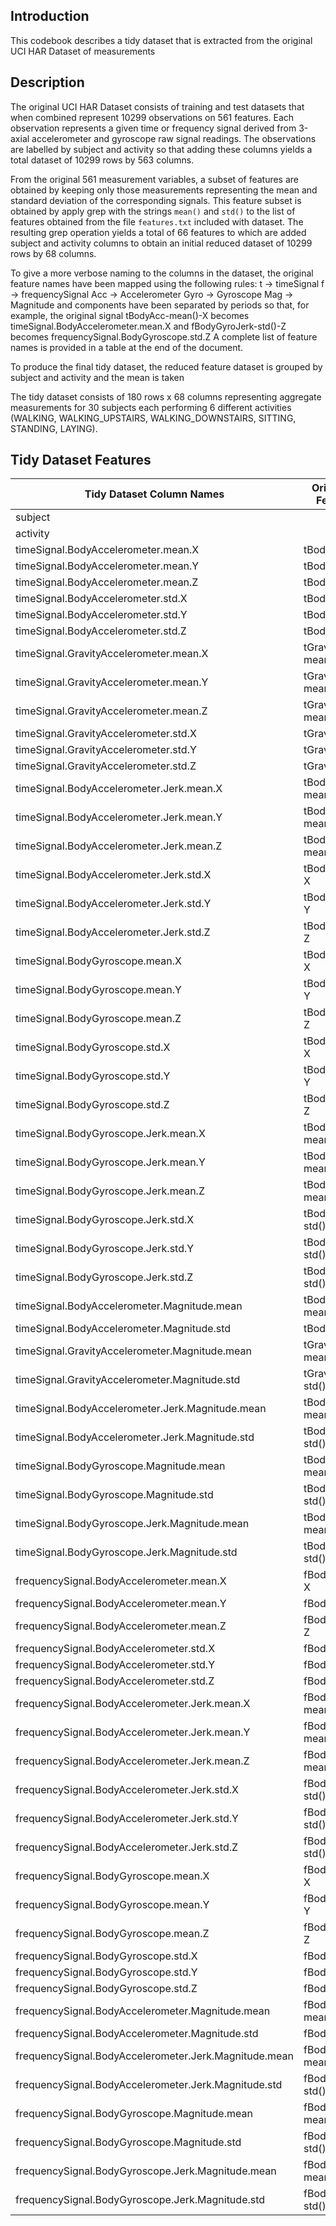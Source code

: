 ## Introduction
This codebook describes a tidy dataset that is extracted from the original UCI HAR Dataset of measurements 

## Description
The original UCI HAR Dataset consists of training and test datasets that when combined represent 10299 observations on 561 features. Each observation represents a given time or frequency signal derived from 3-axial accelerometer and gyroscope raw signal readings.  The observations are labelled by subject and activity so that adding these columns yields a total dataset of 10299 rows by 563 columns.

From the original 561 measurement variables, a subset of features are obtained by keeping only those measurements representing the mean and standard deviation of the corresponding signals.  This feature subset is obtained by apply grep with the strings `mean()` and `std()` to the list of features obtained from the file `features.txt` included with dataset.  The resulting grep operation yields a total of 66 features to which are added subject and activity columns to obtain an initial reduced dataset of 10299 rows by 68 columns.

To give a more verbose naming to the columns in the dataset, the original feature names have been mapped using the following rules: 
    t -> timeSignal
    f -> frequencySignal
    Acc -> Accelerometer
    Gyro -> Gyroscope
    Mag -> Magnitude
and components have been separated by periods so that, for example, the original signal
    tBodyAcc-mean()-X becomes timeSignal.BodyAccelerometer.mean.X
and 
    fBodyGyroJerk-std()-Z becomes frequencySignal.BodyGyroscope.std.Z
A complete list of feature names is provided in a table at the end of the document.

To produce the final tidy dataset, the reduced feature dataset is grouped by subject and activity and the mean is taken 

The tidy dataset consists of 180 rows x 68 columns representing aggregate measurements for 30 subjects each performing 6 different activities (WALKING, WALKING_UPSTAIRS, WALKING_DOWNSTAIRS, SITTING, STANDING, LAYING).

## Tidy Dataset Features

Tidy Dataset Column Names | Original UCI HAR Feature Names
--------------------------|-------------------------------
subject | 
activity |
timeSignal.BodyAccelerometer.mean.X | tBodyAcc-mean()-X 
timeSignal.BodyAccelerometer.mean.Y | tBodyAcc-mean()-Y 
timeSignal.BodyAccelerometer.mean.Z | tBodyAcc-mean()-Z 
timeSignal.BodyAccelerometer.std.X | tBodyAcc-std()-X 
timeSignal.BodyAccelerometer.std.Y | tBodyAcc-std()-X 
timeSignal.BodyAccelerometer.std.Z | tBodyAcc-std()-X 
timeSignal.GravityAccelerometer.mean.X | tGravityAcc-mean()-X 
timeSignal.GravityAccelerometer.mean.Y | tGravityAcc-mean()-Y 
timeSignal.GravityAccelerometer.mean.Z | tGravityAcc-mean()-Z 
timeSignal.GravityAccelerometer.std.X | tGravityAcc-std()-X 
timeSignal.GravityAccelerometer.std.Y | tGravityAcc-std()-Y
timeSignal.GravityAccelerometer.std.Z | tGravityAcc-std()-Z
timeSignal.BodyAccelerometer.Jerk.mean.X | tBodyAccJerl-mean()-X 
timeSignal.BodyAccelerometer.Jerk.mean.Y | tBodyAccJerl-mean()-Y
timeSignal.BodyAccelerometer.Jerk.mean.Z | tBodyAccJerl-mean()-Z 
timeSignal.BodyAccelerometer.Jerk.std.X | tBodyAccJerl-std()-X 
timeSignal.BodyAccelerometer.Jerk.std.Y | tBodyAccJerl-std()-Y
timeSignal.BodyAccelerometer.Jerk.std.Z | tBodyAccJerl-std()-Z 
timeSignal.BodyGyroscope.mean.X | tBodyGyro-mean()-X 
timeSignal.BodyGyroscope.mean.Y | tBodyGyro-mean()-Y
timeSignal.BodyGyroscope.mean.Z | tBodyGyro-mean()-Z
timeSignal.BodyGyroscope.std.X | tBodyGyro-mean()-X
timeSignal.BodyGyroscope.std.Y | tBodyGyro-mean()-Y
timeSignal.BodyGyroscope.std.Z | tBodyGyro-mean()-Z
timeSignal.BodyGyroscope.Jerk.mean.X | tBodyGyroJerk-mean()-X
timeSignal.BodyGyroscope.Jerk.mean.Y | tBodyGyroJerk-mean()-Y
timeSignal.BodyGyroscope.Jerk.mean.Z | tBodyGyroJerk-mean()-Z
timeSignal.BodyGyroscope.Jerk.std.X | tBodyGyroJerk-std()-X
timeSignal.BodyGyroscope.Jerk.std.Y | tBodyGyroJerk-std()-Y
timeSignal.BodyGyroscope.Jerk.std.Z | tBodyGyroJerk-std()-Z
timeSignal.BodyAccelerometer.Magnitude.mean | tBodyAccMag-mean()
timeSignal.BodyAccelerometer.Magnitude.std | tBodyAccMag-std()
timeSignal.GravityAccelerometer.Magnitude.mean | tGravityAccMag-mean()
timeSignal.GravityAccelerometer.Magnitude.std | tGravityAccMag-std()
timeSignal.BodyAccelerometer.Jerk.Magnitude.mean | tBodyAccJerkMag-mean()
timeSignal.BodyAccelerometer.Jerk.Magnitude.std | tBodyAccJerkMag-std()
timeSignal.BodyGyroscope.Magnitude.mean | tBodyGyroMag-mean()
timeSignal.BodyGyroscope.Magnitude.std | tBodyGyroMag-std()
timeSignal.BodyGyroscope.Jerk.Magnitude.mean | tBodyGyroJerkMag-mean()
timeSignal.BodyGyroscope.Jerk.Magnitude.std | tBodyGyroJerkMag-std()
frequencySignal.BodyAccelerometer.mean.X | fBodyAcc-mean()-X 
frequencySignal.BodyAccelerometer.mean.Y | fBodyAcc-mean()-Y
frequencySignal.BodyAccelerometer.mean.Z | fBodyAcc-mean()-Z 
frequencySignal.BodyAccelerometer.std.X | fBodyAcc-std()-X
frequencySignal.BodyAccelerometer.std.Y | fBodyAcc-std()-Y 
frequencySignal.BodyAccelerometer.std.Z | fBodyAcc-std()-Z 
frequencySignal.BodyAccelerometer.Jerk.mean.X | fBodyAccJerk-mean()-X 
frequencySignal.BodyAccelerometer.Jerk.mean.Y | fBodyAccJerk-mean()-Y 
frequencySignal.BodyAccelerometer.Jerk.mean.Z | fBodyAccJerk-mean()-Z 
frequencySignal.BodyAccelerometer.Jerk.std.X | fBodyAccJerk-std()-X
frequencySignal.BodyAccelerometer.Jerk.std.Y | fBodyAccJerk-std()-Y
frequencySignal.BodyAccelerometer.Jerk.std.Z | fBodyAccJerk-std()-Z
frequencySignal.BodyGyroscope.mean.X | fBodyGyro-mean()-X 
frequencySignal.BodyGyroscope.mean.Y | fBodyGyro-mean()-Y
frequencySignal.BodyGyroscope.mean.Z | fBodyGyro-mean()-Z 
frequencySignal.BodyGyroscope.std.X | fBodyGyro-std()-X 
frequencySignal.BodyGyroscope.std.Y | fBodyGyro-std()-Y
frequencySignal.BodyGyroscope.std.Z | fBodyGyro-std()-Z
frequencySignal.BodyAccelerometer.Magnitude.mean | fBodyAccMag-mean()
frequencySignal.BodyAccelerometer.Magnitude.std | fBodyAccMag-std()
frequencySignal.BodyAccelerometer.Jerk.Magnitude.mean | fBodyAccJerkMag-mean()   
frequencySignal.BodyAccelerometer.Jerk.Magnitude.std | fBodyAccJerkMag-std()
frequencySignal.BodyGyroscope.Magnitude.mean | fBodyGyroMag-mean()
frequencySignal.BodyGyroscope.Magnitude.std | fBodyGyroMag-std()
frequencySignal.BodyGyroscope.Jerk.Magnitude.mean | fBodyGyroJerkMag-mean()
frequencySignal.BodyGyroscope.Jerk.Magnitude.std | fBodyGyroJerkMag-std()
